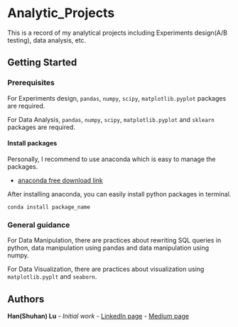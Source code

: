 # Analytic_Projects
This is a record of my analytical projects including Experiments design(A/B testing), data analysis, etc.

## Getting Started

### Prerequisites

For Experiments design, `pandas`, `numpy`, `scipy`, `matplotlib.pyplot` packages are required.

For Data Analysis, `pandas`, `numpy`, `scipy`, `matplotlib.pyplot` and `sklearn` packages are required.

#### Install packages

Personally, I recommend to use anaconda which is easy to manage the packages.
* [anaconda free download link](https://www.anaconda.com/distribution/#download-section)

After installing anaconda, you can easily install python packages in terminal. 
```
conda install package_name
```
### General guidance

For Data Manipulation, there are practices about rewriting SQL queries in python, data manipulation using pandas and data manipulation using numpy.

For Data Visualization, there are practices about visualization using `matplotlib.pyplt` and `seaborn`.

## Authors

**Han(Shuhan) Lu** - *Initial work* - [LinkedIn page](https://www.linkedin.com/in/shuhan-lu/) - [Medium page](https://medium.com/@lush9516)

